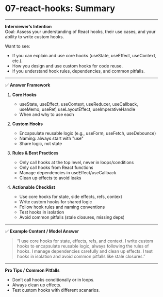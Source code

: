 # 07-react-hooks: Summary

---

**Interviewer’s Intention**  
Goal: Assess your understanding of React hooks, their use cases, and your ability to write custom hooks.

Want to see:

- If you can explain and use core hooks (useState, useEffect, useContext, etc.).
- How you design and use custom hooks for code reuse.
- If you understand hook rules, dependencies, and common pitfalls.

---

✅ **Answer Framework**

1. **Core Hooks**

   - useState, useEffect, useContext, useReducer, useCallback, useMemo, useRef, useLayoutEffect, useImperativeHandle
   - When and why to use each

2. **Custom Hooks**

   - Encapsulate reusable logic (e.g., useForm, useFetch, useDebounce)
   - Naming: always start with "use"
   - Share logic, not state

3. **Rules & Best Practices**

   - Only call hooks at the top level, never in loops/conditions
   - Only call hooks from React functions
   - Manage dependencies in useEffect/useCallback
   - Clean up effects to avoid leaks

4. **Actionable Checklist**
   - Use core hooks for state, side effects, refs, context
   - Write custom hooks for shared logic
   - Follow hook rules and naming conventions
   - Test hooks in isolation
   - Avoid common pitfalls (stale closures, missing deps)

---

✅ **Example Content / Model Answer**

> “I use core hooks for state, effects, refs, and context. I write custom hooks to encapsulate reusable logic, always following the rules of hooks. I manage dependencies carefully and clean up effects. I test hooks in isolation and avoid common pitfalls like stale closures.”

---

**Pro Tips / Common Pitfalls**

- Don’t call hooks conditionally or in loops.
- Always clean up effects.
- Test custom hooks with different scenarios.
